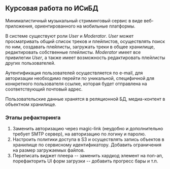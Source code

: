 ## Курсовая работа по ИСиБД

Минималистичный музыкальный стриминговый сервис в виде веб-приложения, ориентированного на мобильные платформы. 

В системе существуют роли *User* и *Moderator*. *User* может просматривать общий список треков и плейлистов, осуществлять поиск по ним, создавать плейлисты, загружать треки в общее хранилище, редактировать собственные плейлисты. *Moderator* имеет все привилегии *User*, а также имеет возможность редактировать плейлисты других пользователей. 

Аутентификация пользователей осуществляется по e-mail, для авторизации необходимо перейти по уникальной, специфичной для конкретного пользователя ссылке, которая будет отправлена на соответствующий почтовый адрес. 

Пользовательские данные хранятся в реляционной БД, медиа-контент в объектном хранилище.


### Этапы рефакторинга

1. Заменить авторизацию через magic-link (неудобно и дополнительно требует SMTP сервер), на авторизацию по логину и паролю.
2. Настроить политики доступа в S3 и осуществлять запись объектов в хранилище по сервисному идентификатору. Добавить ограничения на размер загружаемых файлов.
3. Переписать виджет плеера -- заменить хардкод элемент на поп-ап, порефакторить UI форм загрузки -- добавить прогресс бары и т.п.
